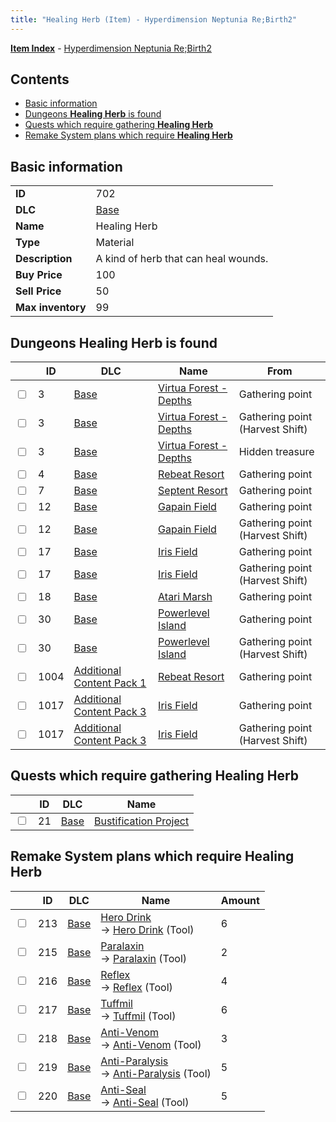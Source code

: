 ```yaml
---
title: "Healing Herb (Item) - Hyperdimension Neptunia Re;Birth2"
---
```


[**Item Index**](/neptunia/rb2/item/index.html) - [Hyperdimension Neptunia Re;Birth2](/neptunia/rb2)

## Contents

- [Basic information](#basic-information)
- [Dungeons **Healing Herb** is found](#dungeons-healing-herb-is-found)
- [Quests which require gathering **Healing Herb**](#quests-which-require-gathering-healing-herb)
- [Remake System plans which require **Healing Herb**](#remake-system-plans-which-require-healing-herb)

## Basic information

|   |   |
| -- | -- |
| **ID** | 702 |
| **DLC** | [Base](/neptunia/rb2/dlc/0-base.html) |
| **Name** | Healing Herb |
| **Type** | Material |
| **Description** | A kind of herb that can heal wounds. |
| **Buy Price** | 100 |
| **Sell Price** | 50 |
| **Max inventory** | 99 |

## Dungeons **Healing Herb** is found

|    | ID | DLC | Name | From |
| -- | -- | --- | ---- | ---- |
| <input type="checkbox" id="rb2-dungeon-0-3" class="trackbox" /> | 3 | [Base](/neptunia/rb2/dlc/0-base.html) | [Virtua Forest - Depths](/neptunia/rb2/dungeon/0-3-virtua-forest-depths.html) | Gathering point |
| <input type="checkbox" id="rb2-dungeon-0-3" class="trackbox" /> | 3 | [Base](/neptunia/rb2/dlc/0-base.html) | [Virtua Forest - Depths](/neptunia/rb2/dungeon/0-3-virtua-forest-depths.html) | Gathering point (Harvest Shift) |
| <input type="checkbox" id="rb2-dungeon-0-3" class="trackbox" /> | 3 | [Base](/neptunia/rb2/dlc/0-base.html) | [Virtua Forest - Depths](/neptunia/rb2/dungeon/0-3-virtua-forest-depths.html) | Hidden treasure |
| <input type="checkbox" id="rb2-dungeon-0-4" class="trackbox" /> | 4 | [Base](/neptunia/rb2/dlc/0-base.html) | [Rebeat Resort](/neptunia/rb2/dungeon/0-4-rebeat-resort.html) | Gathering point |
| <input type="checkbox" id="rb2-dungeon-0-7" class="trackbox" /> | 7 | [Base](/neptunia/rb2/dlc/0-base.html) | [Septent Resort](/neptunia/rb2/dungeon/0-7-septent-resort.html) | Gathering point |
| <input type="checkbox" id="rb2-dungeon-0-12" class="trackbox" /> | 12 | [Base](/neptunia/rb2/dlc/0-base.html) | [Gapain Field](/neptunia/rb2/dungeon/0-12-gapain-field.html) | Gathering point |
| <input type="checkbox" id="rb2-dungeon-0-12" class="trackbox" /> | 12 | [Base](/neptunia/rb2/dlc/0-base.html) | [Gapain Field](/neptunia/rb2/dungeon/0-12-gapain-field.html) | Gathering point (Harvest Shift) |
| <input type="checkbox" id="rb2-dungeon-0-17" class="trackbox" /> | 17 | [Base](/neptunia/rb2/dlc/0-base.html) | [Iris Field](/neptunia/rb2/dungeon/0-17-iris-field.html) | Gathering point |
| <input type="checkbox" id="rb2-dungeon-0-17" class="trackbox" /> | 17 | [Base](/neptunia/rb2/dlc/0-base.html) | [Iris Field](/neptunia/rb2/dungeon/0-17-iris-field.html) | Gathering point (Harvest Shift) |
| <input type="checkbox" id="rb2-dungeon-0-18" class="trackbox" /> | 18 | [Base](/neptunia/rb2/dlc/0-base.html) | [Atari Marsh](/neptunia/rb2/dungeon/0-18-atari-marsh.html) | Gathering point |
| <input type="checkbox" id="rb2-dungeon-0-30" class="trackbox" /> | 30 | [Base](/neptunia/rb2/dlc/0-base.html) | [Powerlevel Island](/neptunia/rb2/dungeon/0-30-powerlevel-island.html) | Gathering point |
| <input type="checkbox" id="rb2-dungeon-0-30" class="trackbox" /> | 30 | [Base](/neptunia/rb2/dlc/0-base.html) | [Powerlevel Island](/neptunia/rb2/dungeon/0-30-powerlevel-island.html) | Gathering point (Harvest Shift) |
| <input type="checkbox" id="rb2-dungeon-3-1004" class="trackbox" /> | 1004 | [Additional Content Pack 1](/neptunia/rb2/dlc/3-pack1.html) | [Rebeat Resort](/neptunia/rb2/dungeon/3-1004-rebeat-resort.html) | Gathering point |
| <input type="checkbox" id="rb2-dungeon-5-1017" class="trackbox" /> | 1017 | [Additional Content Pack 3](/neptunia/rb2/dlc/5-pack3.html) | [Iris Field](/neptunia/rb2/dungeon/5-1017-iris-field.html) | Gathering point |
| <input type="checkbox" id="rb2-dungeon-5-1017" class="trackbox" /> | 1017 | [Additional Content Pack 3](/neptunia/rb2/dlc/5-pack3.html) | [Iris Field](/neptunia/rb2/dungeon/5-1017-iris-field.html) | Gathering point (Harvest Shift) |

## Quests which require gathering **Healing Herb**

|    | ID | DLC | Name |
| -- | -- | --- | ---- |
| <input type="checkbox" id="rb2-quest-0-21" class="trackbox" /> | 21 | [Base](/neptunia/rb2/dlc/0-base.html) | [Bustification Project](/neptunia/rb2/quest/0-21-bustification-project.html) |

## Remake System plans which require **Healing Herb**

|    | ID | DLC | Name | Amount |
| -- | -- | --- | ---- | ------ |
| <input type="checkbox" id="rb2-remake-0-213" class="trackbox" /> | 213 | [Base](/neptunia/rb2/dlc/0-base.html) | [Hero Drink](/neptunia/rb2/remake/0-213-hero-drink.html)<br />→ [Hero Drink](/neptunia/rb2/item/0-17-hero-drink.html) (Tool) | 6 |
| <input type="checkbox" id="rb2-remake-0-215" class="trackbox" /> | 215 | [Base](/neptunia/rb2/dlc/0-base.html) | [Paralaxin](/neptunia/rb2/remake/0-215-paralaxin.html)<br />→ [Paralaxin](/neptunia/rb2/item/0-20-paralaxin.html) (Tool) | 2 |
| <input type="checkbox" id="rb2-remake-0-216" class="trackbox" /> | 216 | [Base](/neptunia/rb2/dlc/0-base.html) | [Reflex](/neptunia/rb2/remake/0-216-reflex.html)<br />→ [Reflex](/neptunia/rb2/item/0-21-reflex.html) (Tool) | 4 |
| <input type="checkbox" id="rb2-remake-0-217" class="trackbox" /> | 217 | [Base](/neptunia/rb2/dlc/0-base.html) | [Tuffmil](/neptunia/rb2/remake/0-217-tuffmil.html)<br />→ [Tuffmil](/neptunia/rb2/item/0-22-tuffmil.html) (Tool) | 6 |
| <input type="checkbox" id="rb2-remake-0-218" class="trackbox" /> | 218 | [Base](/neptunia/rb2/dlc/0-base.html) | [Anti-Venom](/neptunia/rb2/remake/0-218-anti-venom.html)<br />→ [Anti-Venom](/neptunia/rb2/item/0-23-anti-venom.html) (Tool) | 3 |
| <input type="checkbox" id="rb2-remake-0-219" class="trackbox" /> | 219 | [Base](/neptunia/rb2/dlc/0-base.html) | [Anti-Paralysis](/neptunia/rb2/remake/0-219-anti-paralysis.html)<br />→ [Anti-Paralysis](/neptunia/rb2/item/0-24-anti-paralysis.html) (Tool) | 5 |
| <input type="checkbox" id="rb2-remake-0-220" class="trackbox" /> | 220 | [Base](/neptunia/rb2/dlc/0-base.html) | [Anti-Seal](/neptunia/rb2/remake/0-220-anti-seal.html)<br />→ [Anti-Seal](/neptunia/rb2/item/0-25-anti-seal.html) (Tool) | 5 |